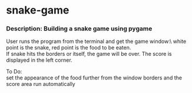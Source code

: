# snake-game

### Description: Building a snake game using pygame

User runs the program from the terminal and get the game window:\ 
white point is the snake, red point is the food to be eaten. \
If snake hits the borders or itself, the game will be over. The score is displayed in the left corner.

To Do:\
set the appearance of the food further from the window borders and the score area
run automatically